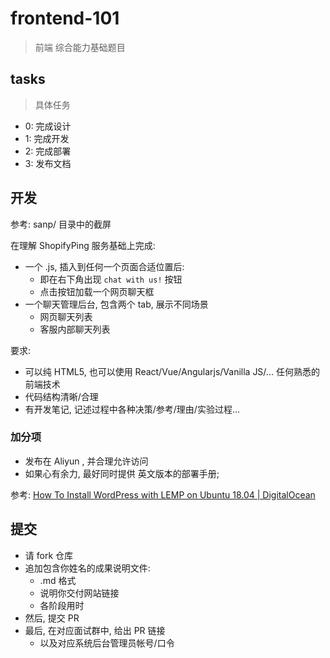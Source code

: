 # frontend-101
> 前端 综合能力基础题目

## tasks
> 具体任务

- 0: 完成设计
- 1: 完成开发
- 2: 完成部署
- 3: 发布文档


## 开发

参考: sanp/ 目录中的截屏

在理解 ShopifyPing 服务基础上完成:

- 一个 .js, 插入到任何一个页面合适位置后:
    + 即在右下角出现 `chat with us!` 按钮
    + 点击按钮加载一个网页聊天框
- 一个聊天管理后台, 包含两个 tab, 展示不同场景
    + 网页聊天列表
    + 客服内部聊天列表

要求:

- 可以纯 HTML5, 也可以使用 React/Vue/Angularjs/Vanilla JS/... 任何熟悉的前端技术
- 代码结构清晰/合理
- 有开发笔记, 记述过程中各种决策/参考/理由/实验过程...


### 加分项

- 发布在 Aliyun , 并合理允许访问
- 如果心有余力, 最好同时提供 英文版本的部署手册;

参考:
[How To Install WordPress with LEMP on Ubuntu 18.04 | DigitalOcean](https://www.digitalocean.com/community/tutorials/how-to-install-wordpress-with-lemp-on-ubuntu-18-04)

## 提交

- 请 fork 仓库
- 追加包含你姓名的成果说明文件:
    + .md 格式
    + 说明你交付网站链接
    + 各阶段用时
- 然后, 提交 PR
- 最后, 在对应面试群中, 给出 PR 链接
    + 以及对应系统后台管理员帐号/口令

